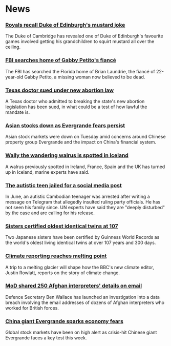 # News
### [Royals recall Duke of Edinburgh's mustard joke](https://www.bbc.com/news/uk-58628865)
The Duke of Cambridge has revealed one of Duke of Edinburgh's favourite games involved getting his grandchildren to squirt mustard all over the ceiling.
### [FBI searches home of Gabby Petito's fiancé](https://www.bbc.com/news/world-us-canada-58629194)
The FBI has searched the Florida home of Brian Laundrie, the fiancé of 22-year-old Gabby Petito, a missing woman now believed to be dead.
### [Texas doctor sued under new abortion law](https://www.bbc.com/news/world-us-canada-58633515)
A Texas doctor who admitted to breaking the state's new abortion legislation has been sued, in what could be a test of how lawful the mandate is.
### [Asian stocks down as Evergrande fears persist](https://www.bbc.com/news/business-58632681)
Asian stock markets were down on Tuesday amid concerns around Chinese property group Evergrande and the impact on China's financial system. 
### [Wally the wandering walrus is spotted in Iceland](https://www.bbc.com/news/uk-england-cornwall-58632372)
A walrus previously spotted in Ireland, France, Spain and the UK has turned up in Iceland, marine experts have said.
### [The autistic teen jailed for a social media post](https://www.bbc.com/news/world-asia-58588022)
In June, an autistic Cambodian teenager was arrested after writing a message on Telegram that allegedly insulted ruling party officials. He has not seen his family since. UN experts have said they are "deeply disturbed" by the case and are calling for his release.
### [Sisters certified oldest identical twins at 107](https://www.bbc.com/news/world-asia-58630489)
Two Japanese sisters have been certified by Guinness World Records as the world's oldest living identical twins at over 107 years and 300 days.
### [Climate reporting reaches melting point](https://www.bbc.com/news/science-environment-58600725)
A trip to a melting glacier will shape how the BBC's new climate editor, Justin Rowlatt, reports on the story of climate change.
### [MoD shared 250 Afghan interpreters' details on email](https://www.bbc.com/news/uk-58629592)
Defence Secretary Ben Wallace has launched an investigation into a data breach involving the email addresses of dozens of Afghan interpreters who worked for British forces.
### [China giant Evergrande sparks economy fears](https://www.bbc.com/news/business-58579833)
Global stock markets have been on high alert as crisis-hit Chinese giant Evergrande faces a key test this week.
